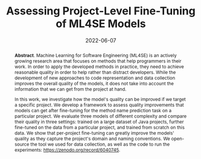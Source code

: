 ---
title: "Assessing Project-Level Fine-Tuning of ML4SE Models"
authors: '<i>Egor Bogomolov, Sergey Zhuravlev, Egor Spirin, and Timofey Bryksin</i>'
status: "preprint"
collection: publications
permalink: /publications/2022-06-07-project-fine-tuning
date: 2022-06-07
venue: "<b>e-Print archive</b>"
pdf: 'https://arxiv.org/abs/2206.03333'
data: 'https://zenodo.org/record/6040745'
counter_id: 'P3'
abstract: "<p><b>Abstract</b>. Machine Learning for Software Engineering (ML4SE) is an actively growing research area that focuses on methods that help programmers in their work. In order to apply the developed methods in practice, they need to achieve reasonable quality in order to help rather than distract developers. While the development of new approaches to code representation and data collection improves the overall quality of the models, it does not take into account the information that we can get from the project at hand.</p><p>In this work, we investigate how the model's quality can be improved if we target a specific project. We develop a framework to assess quality improvements that models can get after fine-tuning for the method name prediction task on a particular project. We evaluate three models of different complexity and compare their quality in three settings: trained on a large dataset of Java projects, further fine-tuned on the data from a particular project, and trained from scratch on this data. We show that per-project fine-tuning can greatly improve the models' quality as they capture the project's domain and naming conventions. We open-source the tool we used for data collection, as well as the code to run the experiments: <a href='https://zenodo.org/record/6040745'>https://zenodo.org/record/6040745</a>.</p>"
---